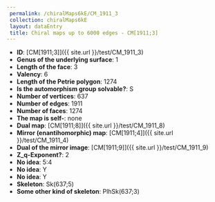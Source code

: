 ```yaml
--- 
 permalink: /chiralMaps6kE/CM_1911_3 
 collection: chiralMaps6kE
 layout: dataEntry
 title: Chiral maps up to 6000 edges - CM[1911;3]
---
```


- **ID**: [CM[1911;3]]({{ site.url }}/test/CM_1911_3)
- **Genus of the underlying surface**: 1
- **Length of the face**: 3
- **Valency**: 6
- **Length of the Petrie polygon**: 1274
- **Is the automorphism group solvable?**: S
- **Number of vertices**: 637
- **Number of edges**: 1911
- **Number of faces**: 1274
- **The map is self-**: none
- **Dual map**: [CM[1911;8]]({{ site.url }}/test/CM_1911_8)
- **Mirror (enantihomorphic) map**: [CM[1911;4]]({{ site.url }}/test/CM_1911_4)
- **Dual of the mirror image**: [CM[1911;9]]({{ site.url }}/test/CM_1911_9)
- **Z_q-Exponent?**: 2
- **No idea**:  5:4
- **No idea**: Y
- **No idea**: Y
- **Skeleton**: Sk(637;5)
- **Some other kind of skeleton**: PlhSk(637;3)
